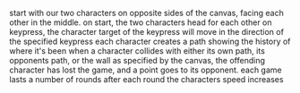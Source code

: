 start with our two characters on opposite sides of the canvas, facing each other in the middle.
on start, the two characters head for each other
on keypress, the character target of the keypress will move in the direction of the specified keypress
each character creates a path showing the history of where it's been
when a character collides with either its own path, its opponents path, or the wall as specified by the canvas, the offending 
  character has lost the game, and a point goes to its opponent.
each game lasts a number of rounds
after each round the characters speed increases


